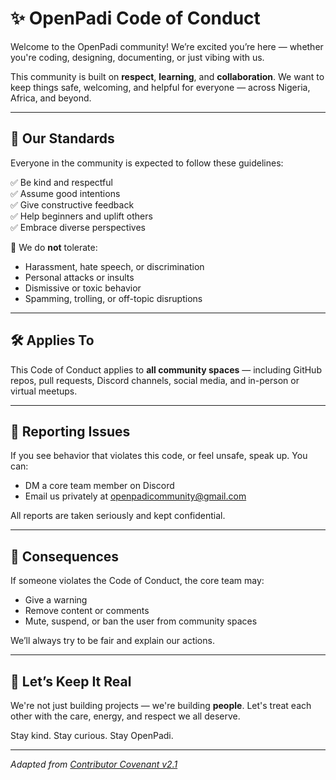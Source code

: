 # ✨ OpenPadi Code of Conduct

Welcome to the OpenPadi community! We’re excited you’re here — whether you're coding, designing, documenting, or just vibing with us.

This community is built on **respect**, **learning**, and **collaboration**. We want to keep things safe, welcoming, and helpful for everyone — across Nigeria, Africa, and beyond.

---

## 👏 Our Standards

Everyone in the community is expected to follow these guidelines:

✅ Be kind and respectful  
✅ Assume good intentions  
✅ Give constructive feedback  
✅ Help beginners and uplift others  
✅ Embrace diverse perspectives

🚫 We do **not** tolerate:

- Harassment, hate speech, or discrimination
- Personal attacks or insults
- Dismissive or toxic behavior
- Spamming, trolling, or off-topic disruptions

---

## 🛠 Applies To

This Code of Conduct applies to **all community spaces** — including GitHub repos, pull requests, Discord channels, social media, and in-person or virtual meetups.

---

## 📩 Reporting Issues

If you see behavior that violates this code, or feel unsafe, speak up. You can:

- DM a core team member on Discord
- Email us privately at [openpadicommunity@gmail.com](mailto:openpadicommunity@gmail.com)

All reports are taken seriously and kept confidential.

---

## 🙏 Consequences

If someone violates the Code of Conduct, the core team may:

- Give a warning
- Remove content or comments
- Mute, suspend, or ban the user from community spaces

We’ll always try to be fair and explain our actions.

---

## 🧡 Let’s Keep It Real

We're not just building projects — we're building **people**. Let's treat each other with the care, energy, and respect we all deserve.

Stay kind. Stay curious. Stay OpenPadi.

---

_Adapted from [Contributor Covenant v2.1](https://www.contributor-covenant.org/)_
